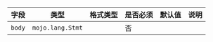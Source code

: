 | 字段 | 类型 | 格式类型 | 是否必须 | 默认值 | 说明 |
|---|---|---|---|---|---|
| `body` | `mojo.lang.Stmt` |  | 否 |  |
